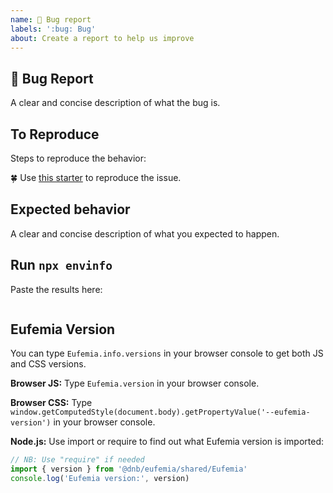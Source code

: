 ```yaml
---
name: 🐛 Bug report
labels: ':bug: Bug'
about: Create a report to help us improve
---
```


## 🐛 Bug Report

A clear and concise description of what the bug is.

## To Reproduce

Steps to reproduce the behavior:

🍀 Use [this starter](https://eufemia.dnb.no/issue) to reproduce the issue.

## Expected behavior

A clear and concise description of what you expected to happen.

## Run `npx envinfo`

Paste the results here:

```bash

```

## Eufemia Version

You can type `Eufemia.info.versions` in your browser console to get both JS and CSS versions.

**Browser JS:** Type `Eufemia.version` in your browser console.

**Browser CSS:** Type `window.getComputedStyle(document.body).getPropertyValue('--eufemia-version')` in your browser console.

**Node.js:** Use import or require to find out what Eufemia version is imported:

```js
// NB: Use "require" if needed
import { version } from '@dnb/eufemia/shared/Eufemia'
console.log('Eufemia version:', version)
```

